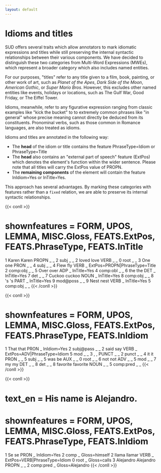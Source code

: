 ```yaml
---
layout: default
---
```

# Idioms and titles

SUD offers several traits which allow annotators to mark idiomatic expressions and titles while still preserving the internal syntactic relationships between their various components. We have decided to distinguish these two categories from Multi-Word Expressions (MWEs), which represent a broader category which also includes named entities.

For our purposes, "titles" refer to any title given to a film, book, painting, or other work of art, such as *Planet of the Apes*, *Dark Side of the Moon*, *American Gothic*, or *Super Mario Bros*. However, this excludes other named entities like events, holidays or locations, such as The Gulf War, Good Friday, or The Eiffel Tower.

Idioms, meanwhile, refer to any figurative expression ranging from classic examples like "kick the bucket" to to extremely common phrases like "in general" whose precise meaning cannot directly be deduced from its constituents. Pronominal verbs, such as those common in Romance languages, are also treated as idioms.

Idioms and titles are annotated in the following way:

- The **head** of the idiom or title contains the feature PhraseType=Idiom or PhraseType=Title
- The **head** also contains an "external part of speech" feature (ExtPos) which denotes the element's function within the wider sentence. Please note that all titles will carry the ExtPos value of PROPN.
- The **remaining components** of the element will contain the feature InIdiom=Yes or InTitle=Yes.

This approach has several advantages. By marking these categories with features rather than a `fixed` relation, we are able to preserve its internal syntactic relationships.  

{{< conll >}}
# shownfeatures = FORM, UPOS, LEMMA, MISC.Gloss, FEATS.ExtPos, FEATS.PhraseType, FEATS.InTitle
1	Karen	Karen	PROPN	_	_	2	subj	_	_
2	loved	love	VERB	_	_	0	root	_	_
3	One	one	PRON	_	_	4	subj	_	_
4	Flew	fly	VERB	_	ExtPos=PROPN|PhraseType=Title	2	comp:obj	_	_
5	Over	over	ADP	_	InTitle=Yes	4	comp:obl	_	_
6	the	the	DET	_	InTitle=Yes	7	det	_	_
7	Cuckoo	cuckoo	NOUN	_	InTitle=Yes	8	comp:obj	_	_
8	's	's	PART	_	InTitle=Yes	9	mod@poss	_	_
9	Nest	nest	VERB	_	InTitle=Yes	5	comp:obj	_	_
{{< /conll >}}

{{< conll >}}
# shownfeatures = FORM, UPOS, LEMMA, MISC.Gloss, FEATS.ExtPos, FEATS.PhraseType, FEATS.InIdiom
1	That	that	PRON	_	InIdiom=Yes	2	subj@pass	_	_
2	said	say	VERB	_	ExtPos=ADV|PhraseType=Idiom	5	mod	_	_
3	,	,	PUNCT	_	_	2	punct	_	_
4	it	it	PRON	_	_	5	subj	_	_
5	was	be	AUX	_	_	0	root	_	_
6	not	not	ADV	_	_	5	mod	_	_
7	my	my	DET	_	_	8	det	_	_
8	favorite	favorite	NOUN	_	_	5	comp:pred	_	_
{{< /conll >}}

{{< conll >}}
# text_en = His name is Alejandro.
# shownfeatures = FORM, UPOS, LEMMA, MISC.Gloss, FEATS.ExtPos, FEATS.PhraseType, FEATS.InIdiom
1	Se	se	PRON	_	InIdiom=Yes	2	comp	_	Gloss=himself
2	llama	llamar	VERB	_	ExtPos=VERB|PhraseType=Idiom	0	root	_	Gloss=calls
3	Alejandro	Alejandro	PROPN	_	_	2	comp:pred	_	Gloss=Alejandro
{{< /conll >}}
